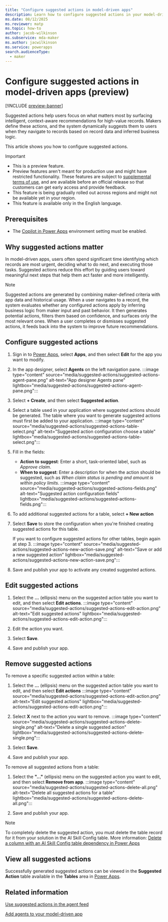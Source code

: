```yaml
---
title: "Configure suggested actions in model-driven apps" 
description: Learn how to configure suggested actions in your model-driven apps with Power Apps.
ms.date: 08/12/2025
ms.reviewer: matp
ms.topic: how-to
author: jacob-wilkinson
ms.subservice: mda-maker
ms.author: jacwilkinson
ms.service: powerapps
search.audienceType: 
  - maker
---
```

# Configure suggested actions in model-driven apps (preview)

[!INCLUDE [preview-banner](~/../shared-content/shared/preview-includes/preview-banner.md)]

Suggested actions help users focus on what matters most by surfacing intelligent, context-aware recommendations for high-value records. Makers define these actions, and the system dynamically suggests them to users when they navigate to records based on record data and inferred business logic.

This article shows you how to configure suggested actions.

> [!IMPORTANT]
>
> - This is a preview feature.
> - Preview features aren't meant for production use and might have restricted functionality. These features are subject to [supplemental terms of use](https://go.microsoft.com/fwlink/?linkid=2216214), and are available before an official release so that customers can get early access and provide feedback.
> - This feature is being gradually rolled out across regions and might not be available yet in your region.
> - This feature is available only in the English language.

## Prerequisites

- The [Copilot in Power Apps](../canvas-apps/ai-overview.md) environment setting must be enabled. 

## Why suggested actions matter

In model-driven apps, users often spend significant time identifying which records are most urgent, deciding what to do next, and executing those tasks. Suggested actions reduce this effort by guiding users toward meaningful next steps that help them act faster and more intelligently.

> [!NOTE]
> Suggested actions are generated by combining maker-defined criteria with app data and historical usage. When a user navigates to a record, the system evaluates whether any configured actions apply by inferring business logic from maker input and past behavior. It then generates potential actions, filters them based on confidence, and surfaces only the most relevant ones. When a user completes or dismisses suggested actions, it feeds back into the system to improve future recommendations.

## Configure suggested actions
  
1. Sign in to [Power Apps](https://make.powerapps.com), select **Apps**, and then select **Edit** for the app you want to modify.
1. In the app designer, select **Agents** on the left navigation pane.
   :::image type="content" source="media/suggested-actions/suggested-actions-agent-pane.png" alt-text="App designer Agents pane" lightbox="media/suggested-actions/suggested-actions-agent-pane.png":::
1. Select **+ Create**, and then select **Suggested action**.
1. Select a table used in your application where suggested actions should be generated. The table where you want to generate suggested actions must first be added to your application.
  :::image type="content" source="media/suggested-actions/suggested-actions-table-select.png" alt-text="Suggested action configuration choose a table" lightbox="media/suggested-actions/suggested-actions-table-select.png":::
1. Fill in the fields:

   - **Action to suggest**: Enter a short, task-oriented label, such as *Approve claim*.
   - **When to suggest**: Enter a description for when the action should be suggested, such as *When claim status is pending and amount is within policy limits*.
  :::image type="content" source="media/suggested-actions/suggested-actions-fields.png" alt-text="Suggested action configuration fields" lightbox="media/suggested-actions/suggested-actions-fields.png":::

1. To add additional suggested actions for a table, select **+ New action**
1. Select **Save** to store the configuration when you're finished creating suggested actions for this table.

   If you want to configure suggested actions for other tables, begin again at step 3.
   :::image type="content" source="media/suggested-actions/suggested-actions-new-action-save.png" alt-text="Save or add a new suggested action" lightbox="media/suggested-actions/suggested-actions-new-action-save.png":::

1. Save and publish your app to activate any created suggested actions.

## Edit suggested actions

1. Select the **...** (ellipsis) menu on the suggested action table you want to edit, and then select **Edit actions**.
   :::image type="content" source="media/suggested-actions/suggested-actions-edit-action.png" alt-text="Edit suggested actions" lightbox="media/suggested-actions/suggested-actions-edit-action.png":::

1. Edit the action you want.
1. Select **Save**.
1. Save and publish your app.

## Remove suggested actions

To remove a specific suggested action within a table:

1. Select the **...** (ellipsis) menu on the suggested action table you want to edit, and then select **Edit actions**
  :::image type="content" source="media/suggested-actions/suggested-actions-edit-action.png" alt-text="Edit suggested actions" lightbox="media/suggested-actions/suggested-actions-edit-action.png":::

1. Select **X** next to the action you want to remove.
  :::image type="content" source="media/suggested-actions/suggested-actions-delete-single.png" alt-text="Delete a single suggested action" lightbox="media/suggested-actions/suggested-actions-delete-single.png":::

1. Select **Save**.
1. Save and publish your app.

To remove all suggested actions from a table:

1. Select the **"..."** (ellipsis) menu on the suggested action you want to edit, and then select **Remove from app**.
   :::image type="content" source="media/suggested-actions/suggested-actions-delete-all.png" alt-text="Delete all suggested actions for a table" lightbox="media/suggested-actions/suggested-actions-delete-all.png":::

1. Save and publish your app.

> [!NOTE]
> To completely delete the suggested action, you must delete the table record for it from your solution in the AI Skill Config table. More information: [Delete a column with an AI Skill Config table dependency in Power Apps](../data-platform/ai-skill-config-table.md)

## View all suggested actions

Successfully generated suggested actions can be viewed in the **Suggested Action** table available in the **Tables** area in [Power Apps](https://make.powerapps.com).

## Related information

[Use suggested actions in the agent feed](../../user/use-suggested-actions-in-the-agent-feed.md)

[Add agents to your model-driven app](add-agents-to-app.md)
